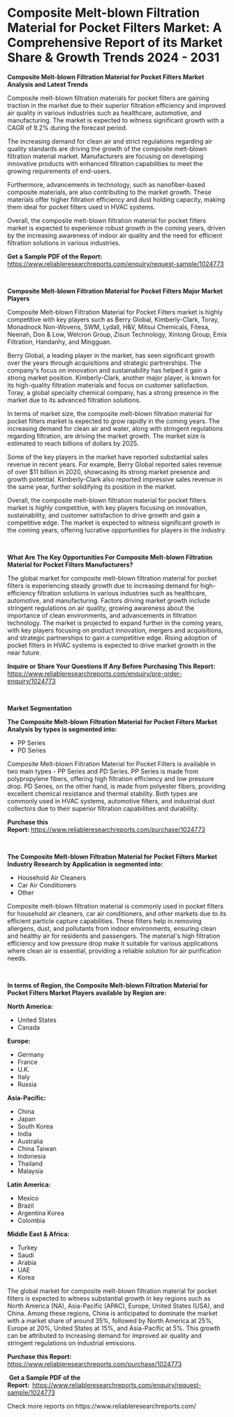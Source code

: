 <p><h1>Composite Melt-blown Filtration Material for Pocket Filters Market: A Comprehensive Report of its Market Share & Growth Trends 2024 - 2031</h1></p><p><strong>Composite Melt-blown Filtration Material for Pocket Filters Market Analysis and Latest Trends</strong></p>
<p><p>Composite melt-blown filtration materials for pocket filters are gaining traction in the market due to their superior filtration efficiency and improved air quality in various industries such as healthcare, automotive, and manufacturing. The market is expected to witness significant growth with a CAGR of 9.2% during the forecast period.</p><p>The increasing demand for clean air and strict regulations regarding air quality standards are driving the growth of the composite melt-blown filtration material market. Manufacturers are focusing on developing innovative products with enhanced filtration capabilities to meet the growing requirements of end-users.</p><p>Furthermore, advancements in technology, such as nanofiber-based composite materials, are also contributing to the market growth. These materials offer higher filtration efficiency and dust holding capacity, making them ideal for pocket filters used in HVAC systems.</p><p>Overall, the composite melt-blown filtration material for pocket filters market is expected to experience robust growth in the coming years, driven by the increasing awareness of indoor air quality and the need for efficient filtration solutions in various industries.</p></p>
<p><strong>Get a Sample PDF of the Report:&nbsp;</strong> <a href="https://www.reliableresearchreports.com/enquiry/request-sample/1024773">https://www.reliableresearchreports.com/enquiry/request-sample/1024773</a></p>
<p>&nbsp;</p>
<p><strong>Composite Melt-blown Filtration Material for Pocket Filters Major Market Players</strong></p>
<p><p>Composite Melt-blown Filtration Material for Pocket Filters market is highly competitive with key players such as Berry Global, Kimberly-Clark, Toray, Monadnock Non-Wovens, SWM, Lydall, H&V, Mitsui Chemicals, Fitesa, Neenah, Don & Low, Welcron Group, Zisun Technology, Xinlong Group, Emix Filtration, Handanhy, and Mingguan.</p><p>Berry Global, a leading player in the market, has seen significant growth over the years through acquisitions and strategic partnerships. The company's focus on innovation and sustainability has helped it gain a strong market position. Kimberly-Clark, another major player, is known for its high-quality filtration materials and focus on customer satisfaction. Toray, a global specialty chemical company, has a strong presence in the market due to its advanced filtration solutions.</p><p>In terms of market size, the composite melt-blown filtration material for pocket filters market is expected to grow rapidly in the coming years. The increasing demand for clean air and water, along with stringent regulations regarding filtration, are driving the market growth. The market size is estimated to reach billions of dollars by 2025.</p><p>Some of the key players in the market have reported substantial sales revenue in recent years. For example, Berry Global reported sales revenue of over $11 billion in 2020, showcasing its strong market presence and growth potential. Kimberly-Clark also reported impressive sales revenue in the same year, further solidifying its position in the market.</p><p>Overall, the composite melt-blown filtration material for pocket filters market is highly competitive, with key players focusing on innovation, sustainability, and customer satisfaction to drive growth and gain a competitive edge. The market is expected to witness significant growth in the coming years, offering lucrative opportunities for players in the industry.</p></p>
<p>&nbsp;</p>
<p><strong>What Are The Key Opportunities For Composite Melt-blown Filtration Material for Pocket Filters Manufacturers?</strong></p>
<p><p>The global market for composite melt-blown filtration material for pocket filters is experiencing steady growth due to increasing demand for high-efficiency filtration solutions in various industries such as healthcare, automotive, and manufacturing. Factors driving market growth include stringent regulations on air quality, growing awareness about the importance of clean environments, and advancements in filtration technology. The market is projected to expand further in the coming years, with key players focusing on product innovation, mergers and acquisitions, and strategic partnerships to gain a competitive edge. Rising adoption of pocket filters in HVAC systems is expected to drive market growth in the near future.</p></p>
<p><strong>Inquire or Share Your Questions If Any Before Purchasing This Report:</strong> <a href="https://www.reliableresearchreports.com/enquiry/pre-order-enquiry/1024773">https://www.reliableresearchreports.com/enquiry/pre-order-enquiry/1024773</a></p>
<p>&nbsp;</p>
<p><strong>Market Segmentation</strong></p>
<p><strong>The Composite Melt-blown Filtration Material for Pocket Filters Market Analysis by types is segmented into:</strong></p>
<p><ul><li>PP Series</li><li>PD Series</li></ul></p>
<p><p>Composite Melt-blown Filtration Material for Pocket Filters is available in two main types - PP Series and PD Series. PP Series is made from polypropylene fibers, offering high filtration efficiency and low pressure drop. PD Series, on the other hand, is made from polyester fibers, providing excellent chemical resistance and thermal stability. Both types are commonly used in HVAC systems, automotive filters, and industrial dust collectors due to their superior filtration capabilities and durability.</p></p>
<p><strong>Purchase this Report:&nbsp;</strong><a href="https://www.reliableresearchreports.com/purchase/1024773">https://www.reliableresearchreports.com/purchase/1024773</a></p>
<p>&nbsp;</p>
<p><strong>The Composite Melt-blown Filtration Material for Pocket Filters Market Industry Research by Application is segmented into:</strong></p>
<p><ul><li>Household Air Cleaners</li><li>Car Air Conditioners</li><li>Other</li></ul></p>
<p><p>Composite melt-blown filtration material is commonly used in pocket filters for household air cleaners, car air conditioners, and other markets due to its efficient particle capture capabilities. These filters help in removing allergens, dust, and pollutants from indoor environments, ensuring clean and healthy air for residents and passengers. The material's high filtration efficiency and low pressure drop make it suitable for various applications where clean air is essential, providing a reliable solution for air purification needs.</p></p>
<p>&nbsp;</p>
<p><strong>In terms of Region, the Composite Melt-blown Filtration Material for Pocket Filters Market Players available by Region are:</strong></p>
<p>
    <p> <strong> North America: </strong>
        <ul>
            <li>United States</li>
            <li>Canada</li>
        </ul>
        </p> 
    <p> <strong> Europe: </strong>
        <ul>
            <li>Germany</li>
            <li>France</li>
            <li>U.K.</li>
            <li>Italy</li>
            <li>Russia</li>
        </ul>
        </p> 
    <p> <strong> Asia-Pacific: </strong>
        <ul>
            <li>China</li>
            <li>Japan</li>
            <li>South Korea</li>
            <li>India</li>
            <li>Australia</li>
            <li>China Taiwan</li>
            <li>Indonesia</li>
            <li>Thailand</li>
            <li>Malaysia</li>
        </ul>
        </p> 
    <p> <strong> Latin America: </strong>
        <ul>
            <li>Mexico</li>
            <li>Brazil</li>
            <li>Argentina Korea</li>
            <li>Colombia</li>
        </ul>
        </p> 
    <p> <strong> Middle East & Africa: </strong>
        <ul>
            <li>Turkey</li>
            <li>Saudi</li>
            <li>Arabia</li>
            <li>UAE</li>
            <li>Korea</li>
        </ul>
    </p>
    </p>
<p><p>The global market for composite melt-blown filtration material for pocket filters is expected to witness substantial growth in key regions such as North America (NA), Asia-Pacific (APAC), Europe, United States (USA), and China. Among these regions, China is anticipated to dominate the market with a market share of around 35%, followed by North America at 25%, Europe at 20%, United States at 15%, and Asia-Pacific at 5%. This growth can be attributed to increasing demand for improved air quality and stringent regulations on industrial emissions.</p></p>
<p><strong>Purchase this Report: </strong><a href="https://www.reliableresearchreports.com/purchase/1024773">https://www.reliableresearchreports.com/purchase/1024773</a></p>
<p>&nbsp;<strong>Get a Sample PDF of the Report:&nbsp;&nbsp;</strong><a href="https://www.reliableresearchreports.com/enquiry/request-sample/1024773">https://www.reliableresearchreports.com/enquiry/request-sample/1024773</a></p>
<p><strong></strong></p>
<p>Check more reports on https://www.reliableresearchreports.com/</p>